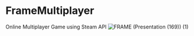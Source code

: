 # FrameMultiplayer
Online Multiplayer Game using Steam API
![FRAME (Presentation (169)) (1)](https://user-images.githubusercontent.com/114616369/209889345-108d2a65-83c0-410d-9975-9e86ded67554.png)
